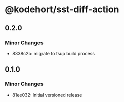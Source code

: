 # @kodehort/sst-diff-action

## 0.2.0

### Minor Changes

- 8338c2b: migrate to tsup build process

## 0.1.0

### Minor Changes

- 81ee032: Initial versioned release
